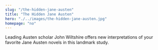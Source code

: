 ```yaml
--- 
slug: "/the-hidden-jane-austen"
title: "The Hidden Jane Austen"
hero: "./../images/the-hidden-jane-austen.jpg"
homepage: "no"
---
```


Leading Austen scholar John Wiltshire offers new interpretations of your favorite Jane Austen novels in this landmark study.